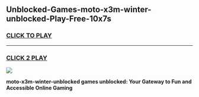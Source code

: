 
## Unblocked-Games-moto-x3m-winter-unblocked-Play-Free-10x7s
<h3>
<a href="https://premium76.site?title=moto-x3m-winter-unblocked&ref=20M">CLICK TO PLAY</a></h3>
<hr>

<h3>
<a href="https://premium76.site?title=moto-x3m-winter-unblocked&ref=20M">CLICK 2 PLAY</a>
  
</h3>

<a href="https://premium76.site?title=moto-x3m-winter-unblocked&ref=19M"><img src="https://clearcache.store/games.png"></a>


**moto-x3m-winter-unblocked games unblocked: Your Gateway to Fun and Accessible Online Gaming**
